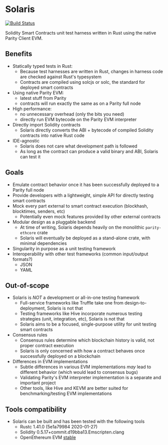 # Solaris

[![Build Status][travis-image]][travis-url]

[travis-image]: https://travis-ci.org/paritytech/sol-rs.svg?branch=master
[travis-url]: https://travis-ci.org/paritytech/sol-rs

Solidity Smart Contracts unit test harness written in Rust using the native Parity Client EVM.

## Benefits

+ Statically typed tests in Rust:
  - Because test harnesses are written in Rust, changes in harness code are checked against Rust's typesystem
  - Contracts are compiled using solcjs or solc, the standard for deployed smart contracts
+ Using native Parity EVM: 
  - latest stuff from Parity
  - contracts will run exactly the same as on a Parity full node
+ High performance:
  - no unnecessary overhead (only the bits you need)
  - directly run EVM bytecode on the Parity EVM interpreter
+ Directly import Solidity contracts
  - Solaris directly converts the ABI + bytecode of compiled Solidity contracts into native Rust code
+ IDE-agnostic
  - Solaris does not care what development path is followed
  - As long as the contract can produce a valid binary and ABI, Solaris can test it

## Goals

+ Emulate contract behavior once it has been successfully deployed to a Parity full node
+ Provide developers with a lightweight, simple API for directly testing smart contracts
+ Mock every part external to smart contract execution (blockhash, blocktimes, senders, etc)
  - Potentially even mock features provided by other external contracts
+ Modular design as a pluggable backend
  - At time of writing, Solaris depends heavily on the monolithic `parity-ethcore` crate
  - Solaris will eventually be deployed as a stand-alone crate, with minimal dependencies 
+ Singularity in purpose as a unit testing framework
+ Interoperability with other test frameworks (common input/output formats?)
  - JSON
  - YAML

## Out-of-scope

+ Solaris is _NOT_ a development or all-in-one testing framework
  - Full-service frameworks like Truffle take one from design-to-deployment, Solaris is not that
  - Testing frameworks like Hive incorporate numerous testing strategies (unit, integration, etc), Solaris is not that
  - Solaris aims to be a focused, single-purpose utility for unit testing smart contracts
+ Consensus rules
  - Consensus rules determine which blockchain history is valid, not proper contract execution
  - Solaris is only concerned with how a contract behaves once successfully deployed on a blockchain
+ Differences in EVM implementations
  - Subtle differences in various EVM implementations _*may*_ lead to different behavior (which would lead to consensus bugs)
  - Validating Parity's EVM interpreter implementation is a separate and important project
  - Other tools, like Hive and KEVM are better suited for benchmarking/testing EVM implementations

## Tools compatibility

+ Solaris can be built and has been tested with the following tools
  - Rustc 1.41.0 (5e1a79984 2020-01-27)
  - Solidity 0.5.17+commit.d19bba13.Emscripten.clang
  - OpenEthereum EVM [stable](https://github.com/openethereum/openethereum/tree/41aee5aa2f257b99c922a0324c969493f69e71c5)

